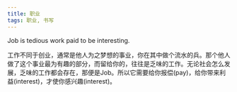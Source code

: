 ```yaml
---
title: 职业
tags: 职业, 书写
---
```



Job is tedious work paid to be interesting.

工作不同于创业，通常是他人为之梦想的事业，你在其中做个流水的兵。那个他人做了这个事业最为有趣的部分，而留给你的，往往是乏味的工作。无论社会怎么发展，乏味的工作都会存在，那便是Job。所以它需要给你报偿(pay)，给你带来利益(interest)，才使你感兴趣(interest)。


